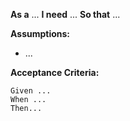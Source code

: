**As a** ...
**I need** ...
**So that** ...

**Assumptions:**
* ...

**Acceptance Criteria:**
```
Given ...
When ...
Then...
```
